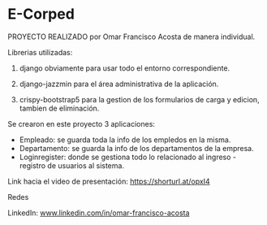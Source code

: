 # E-Corped

PROYECTO REALIZADO por Omar Francisco Acosta de manera individual.

Librerias utilizadas:


1) django obviamente para usar todo el entorno correspondiente. 


2) django-jazzmin para el área administrativa de la aplicación.


3) crispy-bootstrap5 para la gestion de los formularios de carga y edicion, tambien de eliminación.

Se crearon en este proyecto 3 aplicaciones:
- Empleado: se guarda toda la info de los empledos en la misma.
- Departamento: se guarda la info de los departamentos de la empresa.
- Loginregister: donde se gestiona todo lo relacionado al ingreso - registro de usuarios al sistema.


Link hacia el video de presentación: https://shorturl.at/opxI4


Redes

LinkedIn: www.linkedin.com/in/omar-francisco-acosta
